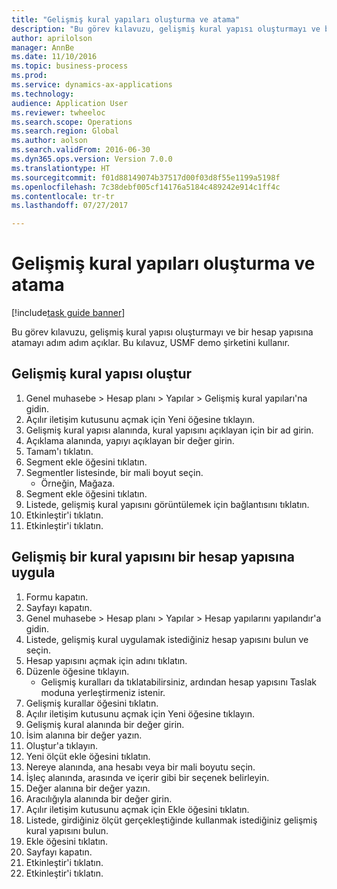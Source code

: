 ```yaml
--- 
title: "Gelişmiş kural yapıları oluşturma ve atama"
description: "Bu görev kılavuzu, gelişmiş kural yapısı oluşturmayı ve bir hesap yapısına atamayı adım adım açıklar."
author: aprilolson
manager: AnnBe
ms.date: 11/10/2016
ms.topic: business-process
ms.prod: 
ms.service: dynamics-ax-applications
ms.technology: 
audience: Application User
ms.reviewer: twheeloc
ms.search.scope: Operations
ms.search.region: Global
ms.author: aolson
ms.search.validFrom: 2016-06-30
ms.dyn365.ops.version: Version 7.0.0
ms.translationtype: HT
ms.sourcegitcommit: f01d88149074b37517d00f03d8f55e1199a5198f
ms.openlocfilehash: 7c38debf005cf14176a5184c489242e914c1ff4c
ms.contentlocale: tr-tr
ms.lasthandoff: 07/27/2017

---
```

# <a name="create-and-assign-advanced-rule-structures"></a>Gelişmiş kural yapıları oluşturma ve atama

[!include[task guide banner](../../includes/task-guide-banner.md)]

Bu görev kılavuzu, gelişmiş kural yapısı oluşturmayı ve bir hesap yapısına atamayı adım adım açıklar. Bu kılavuz, USMF demo şirketini kullanır.


## <a name="create-an-advanced-rule-structure"></a>Gelişmiş kural yapısı oluştur
1. Genel muhasebe > Hesap planı > Yapılar > Gelişmiş kural yapıları'na gidin.
2. Açılır iletişim kutusunu açmak için Yeni öğesine tıklayın.
3. Gelişmiş kural yapısı alanında, kural yapısını açıklayan için bir ad girin.
4. Açıklama alanında, yapıyı açıklayan bir değer girin.
5. Tamam'ı tıklatın.
6. Segment ekle öğesini tıklatın.
7. Segmentler listesinde, bir mali boyut seçin.
    * Örneğin, Mağaza.  
8. Segment ekle öğesini tıklatın.
9. Listede, gelişmiş kural yapısını görüntülemek için bağlantısını tıklatın.
10. Etkinleştir'i tıklatın.
11. Etkinleştir'i tıklatın.

## <a name="apply-an-advanced-rule-structure-to-an-account-structure"></a>Gelişmiş bir kural yapısını bir hesap yapısına uygula
1. Formu kapatın.
2. Sayfayı kapatın.
3. Genel muhasebe > Hesap planı > Yapılar > Hesap yapılarını yapılandır'a gidin.
4. Listede, gelişmiş kural uygulamak istediğiniz hesap yapısını bulun ve seçin.
5. Hesap yapısını açmak için adını tıklatın.
6. Düzenle öğesine tıklayın.
    * Gelişmiş kuralları da tıklatabilirsiniz, ardından hesap yapısını Taslak moduna yerleştirmeniz istenir.  
7. Gelişmiş kurallar öğesini tıklatın.
8. Açılır iletişim kutusunu açmak için Yeni öğesine tıklayın.
9. Gelişmiş kural alanında bir değer girin.
10. İsim alanına bir değer yazın.
11. Oluştur'a tıklayın.
12. Yeni ölçüt ekle öğesini tıklatın.
13. Nereye alanında, ana hesabı veya bir mali boyutu seçin.
14. İşleç alanında, arasında ve içerir gibi bir seçenek belirleyin.
15. Değer alanına bir değer yazın.
16. Aracılığıyla alanında bir değer girin.
17. Açılır iletişim kutusunu açmak için Ekle öğesini tıklatın.
18. Listede, girdiğiniz ölçüt gerçekleştiğinde kullanmak istediğiniz gelişmiş kural yapısını bulun.
19. Ekle öğesini tıklatın.
20. Sayfayı kapatın.
21. Etkinleştir'i tıklatın.
22. Etkinleştir'i tıklatın.


